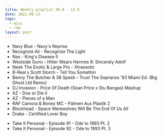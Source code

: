 ```yaml
---
title: Weekly playlist 30.8 - 12.9
date: 2021-09-13
tags:
  - misc
  - rap
layout: post
---
```


- Navy Blue - Navy's Reprise
- Recognize Ali - Recognize Tha Light
- Nas - King's Disease II
- Westside Gunn - Hitler Wears Hermes 8: Sincerely Adolf
- Neek The Exotic & Large Pro - Xtraexotic
- B-Real x Scott Storch - Tell You Somethin
- Benny The Butcher & 38 Spesh - Trust The Sopranos '83 Miami Ed. (Big Ghost Ltd Remix)
- DJ Invasion - Price Of Death (Sean Price x Stu Bangas) Mashup
- AZ - Doe or Die II
- AZ - Pieces of a Man
- RAF Camora & Bonez MC - Palmen Aus Plastik 2
- Blockhead - Space Werewolves Will Be The End Of Us All
- Drake - Certified Lover Boy
<!-- -->
- Take It Personal - Episode 91 - Ode to 1993 Pt. 2
- Take It Personal - Episode 92 - Ode to 1993 Pt. 3
